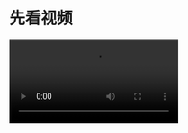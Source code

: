 # 先看视频

<video src="https://github.com/yanshandou/fast-study/blob/main/video/app-introduce.mp4" controls></video>

